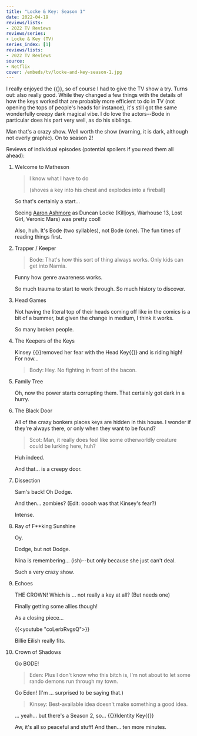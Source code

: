 ```yaml
---
title: "Locke & Key: Season 1"
date: 2022-04-19
reviews/lists:
- 2022 TV Reviews
reviews/series:
- Locke & Key (TV)
series_index: [1]
reviews/lists:
- 2022 TV Reviews
source:
- Netflix
cover: /embeds/tv/locke-and-key-season-1.jpg
---
```

I really enjoyed the {{<crosslink text="Locke & Key graphic novels" title="Locke & Key, Vol. 1: Welcome to Lovecraft">}}, so of course I had to give the TV show a try. Turns out: also really good. While they changed a few things with the details of how the keys worked that are probably more efficient to do in TV (not opening the tops of people's heads for instance), it's still got the same wonderfully creepy dark magical vibe. I do love the actors--Bode in particular does his part very well, as do his siblings. 

Man that's a crazy show. Well worth the show (warning, it is dark, although not overly graphic). On to season 2!

<!--more-->

Reviews of individual episodes (potential spoilers if you read them all ahead):

1. Welcome to Matheson

   > I know what I have to do
   >
   > (shoves a key into his chest and explodes into a fireball)

   So that's certainly a start...

   Seeing [Aaron Ashmore](https://www.imdb.com/name/nm0039148/?ref_=tt_cl_t_9) as Duncan Locke (Killjoys, Warhouse 13, Lost Girl, Veronic Mars) was pretty cool!

   Also, huh. It's Bode (two syllables), not Bode (one). The fun times of reading things first.

2. Trapper / Keeper

   > Bode: That's how this sort of thing always works. Only kids can get into Narnia.

   Funny how genre awareness works.

   So much trauma to start to work through. So much history to discover.

3. Head Games

   Not having the literal top of their heads coming off like in the comics is a bit of a bummer, but given the change in medium, I think it works.

   So many broken people.

4. The Keepers of the Keys

   Kinsey {{<spoiler>}}removed her fear with the Head Key{{</spoiler>}} and is riding high! For now...

   > Body: Hey. No fighting in front of the bacon.

5. Family Tree

   Oh, now the power starts corrupting them. That certainly got dark in a hurry.

6. The Black Door

   All of the crazy bonkers places keys are hidden in this house. I wonder if they're always there, or only when they want to be found?

   > Scot: Man, it really does feel like some otherworldly creature could be lurking here, huh?

   Huh indeed.

   And that... is a creepy door.

7. Dissection

   Sam's back! Oh Dodge.

   And then... zombies? (Edit: ooooh was that Kinsey's fear?)

   Intense.

8. Ray of F\*\*king Sunshine

   Oy.

   Dodge, but not Dodge.

   Nina is remembering... (ish)--but only because she just can't deal.

   Such a very crazy show.

9. Echoes

   THE CROWN! Which is ... not really a key at all? (But needs one)

   Finally getting some allies though!

   As a closing piece...

   {{<youtube "coLerbRvgsQ">}}

   Billie Eilish really fits.

10. Crown of Shadows

    Go BODE!

    > Eden: Plus I don't know who this bitch is, I'm not about to let some rando demons run through my town.

    Go Eden! (I'm ... surprised to be saying that.)

    > Kinsey: Best-available idea doesn't make something a good idea.

    ... yeah... but there's a Season 2, so... {{<spoiler>}}Identity Key{{</spoiler>}}

    Aw, it's all so peaceful and stuff! And then... ten more minutes.
